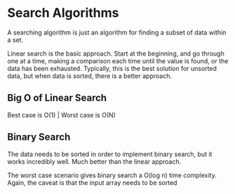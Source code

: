 # Search Algorithms

A searching algorithm is just an algorithm for finding a subset of data within a set.

Linear search is the basic approach. Start at the beginning, and go through one at a time, making a comparison each time until the value is found, or the data has been exhausted. Typically, this is the best solution for unsorted data, but when data is sorted, there is a better approach.

## Big O of Linear Search
Best case is O(1) | Worst case is O(N)

## Binary Search
The data needs to be sorted in order to implement binary search, but it works incredibly well. Much better than the linear approach.

The worst case scenario gives binary search a O(log n) time complexity. Again, the caveat is that the input array needs to be sorted
